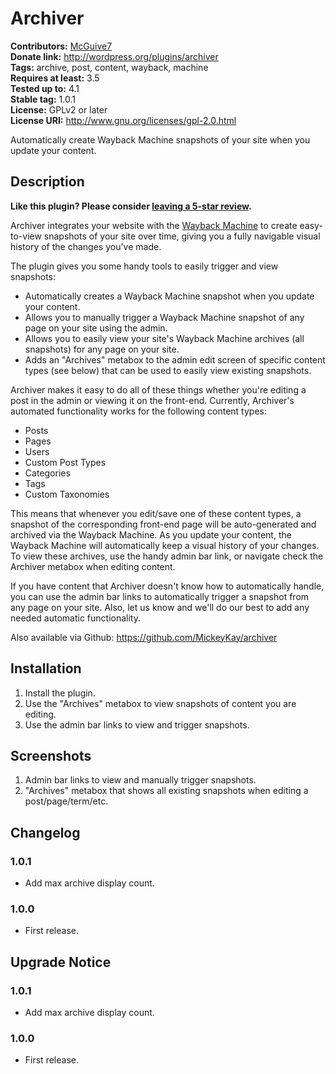 # Archiver #
**Contributors:** [McGuive7](https://profiles.wordpress.org/McGuive7)  
**Donate link:**       http://wordpress.org/plugins/archiver  
**Tags:**              archive, post, content, wayback, machine  
**Requires at least:** 3.5  
**Tested up to:**      4.1  
**Stable tag:**        1.0.1  
**License:**           GPLv2 or later  
**License URI:**       http://www.gnu.org/licenses/gpl-2.0.html  

Automatically create Wayback Machine snapshots of your site when you update your content.

## Description ##

**Like this plugin? Please consider [leaving a 5-star review](https://wordpress.org/support/view/plugin-reviews/archiver).**

Archiver integrates your website with the [Wayback Machine](https://archive.org/web/) to create easy-to-view snapshots of your site over time, giving you a fully navigable visual history of the changes you've made.

The plugin gives you some handy tools to easily trigger and view snapshots:

* Automatically creates a Wayback Machine snapshot when you update your content.
* Allows you to manually trigger a Wayback Machine snapshot of any page on your site using the admin.
* Allows you to easily view your site's Wayback Machine archives (all snapshots) for any page on your site.
* Adds an "Archives" metabox to the admin edit screen of specific content types (see below) that can be used to easily view existing snapshots.

Archiver makes it easy to do all of these things whether you're editing a post in the admin or viewing it on the front-end. Currently, Archiver's automated functionality works for the following content types:

* Posts
* Pages
* Users
* Custom Post Types
* Categories
* Tags
* Custom Taxonomies

This means that whenever you edit/save one of these content types, a snapshot of the corresponding front-end page will be auto-generated and archived via the Wayback Machine. As you update your content, the Wayback Machine will automatically keep a visual history of your changes. To view these archives, use the handy admin bar link, or navigate check the Archiver metabox when editing content.

If you have content that Archiver doesn't know how to automatically handle, you can use the admin bar links to automatically trigger a snapshot from any page on your site. Also, let us know and we'll do our best to add any needed automatic functionality.

Also available via Github: https://github.com/MickeyKay/archiver


## Installation ##

1. Install the plugin.
1. Use the "Archives" metabox to view snapshots of content you are editing.
1. Use the admin bar links to view and trigger snapshots.


## Screenshots ##

1. Admin bar links to view and manually trigger snapshots.
2. "Archives" metabox that shows all existing snapshots when editing a post/page/term/etc.

## Changelog ##

### 1.0.1 ###
* Add max archive display count.

### 1.0.0 ###
* First release.

## Upgrade Notice ##

### 1.0.1 ###
* Add max archive display count.

### 1.0.0 ###
* First release.
